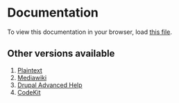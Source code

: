 # Documentation
To view this documentation in your browser, load [this file](docs/public_html/index.html).

## Other versions available
1. [Plaintext](docs/text)
2. [Mediawiki](docs/mediawiki)
3. [Drupal Advanced Help](docs/advanced_help)
3. [CodeKit](docs/kit)